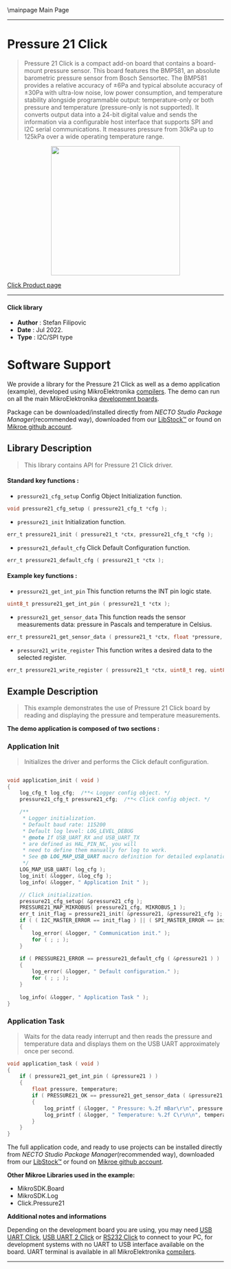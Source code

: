 \mainpage Main Page

---
# Pressure 21 Click

> Pressure 21 Click is a compact add-on board that contains a board-mount pressure sensor. This board features the BMP581, an absolute barometric pressure sensor from Bosch Sensortec. The BMP581 provides a relative accuracy of ±6Pa and typical absolute accuracy of ±30Pa with ultra-low noise, low power consumption, and temperature stability alongside programmable output: temperature-only or both pressure and temperature (pressure-only is not supported). It converts output data into a 24-bit digital value and sends the information via a configurable host interface that supports SPI and I2C serial communications. It measures pressure from 30kPa up to 125kPa over a wide operating temperature range.

<p align="center">
  <img src="https://download.mikroe.com/images/click_for_ide/pressure21_click.png" height=300px>
</p>

[Click Product page](https://www.mikroe.com/pressure-21-click)

---


#### Click library

- **Author**        : Stefan Filipovic
- **Date**          : Jul 2022.
- **Type**          : I2C/SPI type


# Software Support

We provide a library for the Pressure 21 Click
as well as a demo application (example), developed using MikroElektronika
[compilers](https://www.mikroe.com/necto-studio).
The demo can run on all the main MikroElektronika [development boards](https://www.mikroe.com/development-boards).

Package can be downloaded/installed directly from *NECTO Studio Package Manager*(recommended way), downloaded from our [LibStock&trade;](https://libstock.mikroe.com) or found on [Mikroe github account](https://github.com/MikroElektronika/mikrosdk_click_v2/tree/master/clicks).

## Library Description

> This library contains API for Pressure 21 Click driver.

#### Standard key functions :

- `pressure21_cfg_setup` Config Object Initialization function.
```c
void pressure21_cfg_setup ( pressure21_cfg_t *cfg );
```

- `pressure21_init` Initialization function.
```c
err_t pressure21_init ( pressure21_t *ctx, pressure21_cfg_t *cfg );
```

- `pressure21_default_cfg` Click Default Configuration function.
```c
err_t pressure21_default_cfg ( pressure21_t *ctx );
```

#### Example key functions :

- `pressure21_get_int_pin` This function returns the INT pin logic state.
```c
uint8_t pressure21_get_int_pin ( pressure21_t *ctx );
```

- `pressure21_get_sensor_data` This function reads the sensor measurements data: pressure in Pascals and temperature in Celsius.
```c
err_t pressure21_get_sensor_data ( pressure21_t *ctx, float *pressure, float *temperature );
```

- `pressure21_write_register` This function writes a desired data to the selected register.
```c
err_t pressure21_write_register ( pressure21_t *ctx, uint8_t reg, uint8_t data_in );
```

## Example Description

> This example demonstrates the use of Pressure 21 Click board by reading and displaying the pressure and temperature measurements.

**The demo application is composed of two sections :**

### Application Init

> Initializes the driver and performs the Click default configuration.

```c

void application_init ( void )
{
    log_cfg_t log_cfg;  /**< Logger config object. */
    pressure21_cfg_t pressure21_cfg;  /**< Click config object. */

    /** 
     * Logger initialization.
     * Default baud rate: 115200
     * Default log level: LOG_LEVEL_DEBUG
     * @note If USB_UART_RX and USB_UART_TX 
     * are defined as HAL_PIN_NC, you will 
     * need to define them manually for log to work. 
     * See @b LOG_MAP_USB_UART macro definition for detailed explanation.
     */
    LOG_MAP_USB_UART( log_cfg );
    log_init( &logger, &log_cfg );
    log_info( &logger, " Application Init " );

    // Click initialization.
    pressure21_cfg_setup( &pressure21_cfg );
    PRESSURE21_MAP_MIKROBUS( pressure21_cfg, MIKROBUS_1 );
    err_t init_flag = pressure21_init( &pressure21, &pressure21_cfg );
    if ( ( I2C_MASTER_ERROR == init_flag ) || ( SPI_MASTER_ERROR == init_flag ) )
    {
        log_error( &logger, " Communication init." );
        for ( ; ; );
    }
    
    if ( PRESSURE21_ERROR == pressure21_default_cfg ( &pressure21 ) )
    {
        log_error( &logger, " Default configuration." );
        for ( ; ; );
    }
    
    log_info( &logger, " Application Task " );
}

```

### Application Task

> Waits for the data ready interrupt and then reads the pressure and temperature data and displays them on the USB UART approximately once per second.

```c
void application_task ( void )
{
    if ( pressure21_get_int_pin ( &pressure21 ) )
    {
        float pressure, temperature;
        if ( PRESSURE21_OK == pressure21_get_sensor_data ( &pressure21, &pressure, &temperature ) )
        {
            log_printf ( &logger, " Pressure: %.2f mBar\r\n", pressure * PRESSURE21_PA_TO_MBAR );
            log_printf ( &logger, " Temperature: %.2f C\r\n\n", temperature );
        }
    }
}
```

The full application code, and ready to use projects can be installed directly from *NECTO Studio Package Manager*(recommended way), downloaded from our [LibStock&trade;](https://libstock.mikroe.com) or found on [Mikroe github account](https://github.com/MikroElektronika/mikrosdk_click_v2/tree/master/clicks).

**Other Mikroe Libraries used in the example:**

- MikroSDK.Board
- MikroSDK.Log
- Click.Pressure21

**Additional notes and informations**

Depending on the development board you are using, you may need
[USB UART Click](https://www.mikroe.com/usb-uart-click),
[USB UART 2 Click](https://www.mikroe.com/usb-uart-2-click) or
[RS232 Click](https://www.mikroe.com/rs232-click) to connect to your PC, for
development systems with no UART to USB interface available on the board. UART
terminal is available in all MikroElektronika
[compilers](https://shop.mikroe.com/compilers).

---
